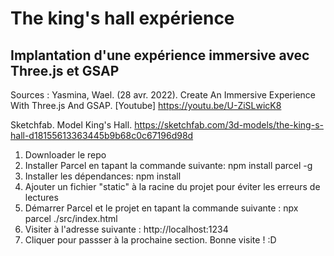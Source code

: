 # The king's hall expérience
## Implantation d'une expérience immersive avec Three.js et GSAP

Sources : 
Yasmina, Wael. (28 avr. 2022). Create An Immersive Experience With Three.js And GSAP. [Youtube] https://youtu.be/U-ZiSLwicK8

Sketchfab. Model King's Hall. https://sketchfab.com/3d-models/the-king-s-hall-d18155613363445b9b68c0c67196d98d

1. Downloader le repo
2. Installer Parcel en tapant la commande suivante: npm install parcel -g
3. Installer les dépendances: npm install
4. Ajouter un fichier "static" à la racine du projet pour éviter les erreurs de lectures
5. Démarrer Parcel et le projet en tapant la commande suivante : npx parcel ./src/index.html
6. Visiter à l'adresse suivante : http://localhost:1234
7. Cliquer pour passser à la prochaine section. Bonne visite ! :D


